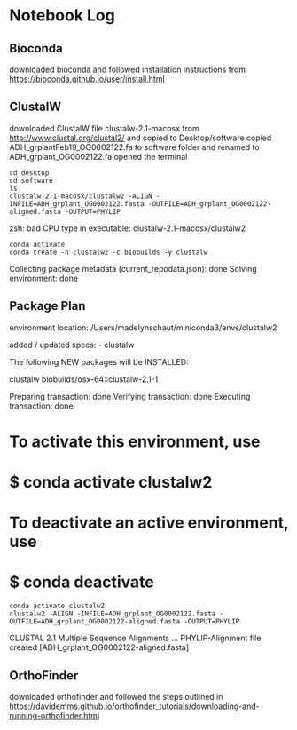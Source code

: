 # Notebook Log


## Bioconda
downloaded bioconda and followed installation instructions from https://bioconda.github.io/user/install.html


## ClustalW
downloaded ClustalW file clustalw-2.1-macosx from http://www.clustal.org/clustal2/ and copied to Desktop/software
copied ADH_grplantFeb19_OG0002122.fa to software folder and renamed to ADH_grplant_OG0002122.fa
opened the terminal 
```
cd desktop
cd software
ls
clustalw-2.1-macosx/clustalw2 -ALIGN -INFILE=ADH_grplant_OG0002122.fasta -OUTFILE=ADH_grplant_OG0002122-aligned.fasta -OUTPUT=PHYLIP
```
zsh: bad CPU type in executable: clustalw-2.1-macosx/clustalw2
```
conda activate
conda create -n clustalw2 -c biobuilds -y clustalw
```
Collecting package metadata (current_repodata.json): done
Solving environment: done

## Package Plan ##

  environment location: /Users/madelynschaut/miniconda3/envs/clustalw2

  added / updated specs:
    - clustalw


The following NEW packages will be INSTALLED:

  clustalw           biobuilds/osx-64::clustalw-2.1-1


Preparing transaction: done
Verifying transaction: done
Executing transaction: done
#
# To activate this environment, use
#
#     $ conda activate clustalw2
#
# To deactivate an active environment, use
#
#     $ conda deactivate

```
conda activate clustalw2
clustalw2 -ALIGN -INFILE=ADH_grplant_OG0002122.fasta -OUTFILE=ADH_grplant_OG0002122-aligned.fasta -OUTPUT=PHYLIP
```
CLUSTAL 2.1 Multiple Sequence Alignments
...
PHYLIP-Alignment file created   [ADH_grplant_OG0002122-aligned.fasta]


## OrthoFinder
downloaded orthofinder and followed the steps outlined in https://davidemms.github.io/orthofinder_tutorials/downloading-and-running-orthofinder.html




